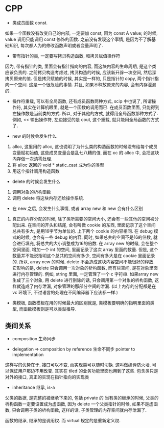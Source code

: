 # CPP

* 类成员函数 const.

如果一个函数没有改变自己的内部, 一定要加 const, 因为 const A value; 的时候, value 调用只能调用 const 修饰的函数. 之前没有发现这个事情, 是因为不了解基础知识, 每次都人为的修改函数声明或者变量声明了.

* 带有指针的类, 一定要写拷贝构造函数, 和拷贝赋值操作符

因为, 带有指针的类, 里面会有指针指向的内容, 而这块内容的生命周期, 是这个类应该负责的. 之前拷贝构造考虑过, 拷贝构造的时候, 应该新开辟一块空间, 然后深拷贝原来的值. 但是拷贝赋值的时候, 其实是一样的, 只是指针的 copy, 两个指针指向一个空间. 这是一个很危险的事情. 并且, 如果不释放原来的内容, 会有内存泄漏的.

* 操作符重载, 可以有全局函数, 还有成员函数两种方式, scip 中也说了, 所谓操作符, 其实在计算机眼里, 就是一个函数的调用而已. 在成员函数里面, 只能得到左操作数是当前类的方式. 所以, 对于其他的方式, 就得用全局函数那种方式了. 例如, << 输出操作符, 左边接受的是 cout, 这个重载, 就只能用全局函数的方式了.

* new 的时候会发生什么.
1. alloc, 这里用的 alloc, 这也说明了为什么类的构造函数的时候没有给每个成员变量赋初始值, 这些成员变量会是乱七八糟的值, 而在 oc 的 alloc 中, 会把这块内存做一次清零处理.
1. 将 alloc 返回的 void * static_cast 成为你的类型
1. 用这个指针调用构造函数

* delete 的时候会发生什么
1. 调用对象的析构函数
1. 调用 delete 将这块内存还给操作系统.

* 在 new 之后, 会发生什么事情, 或者 array new 和 new 会有什么区别
1. 真正的内存分配的时候, 除了类所需要的空间大小, 还会有一些其他的空间被分配出来. 在空间的开头和结尾, 会有叫做 cookie 的东西, 里面记录了这个空间总共有多大, 是用16字节为单位的. 上下两个 cookie 的内容相同. 在 debug 模式的时候, 也会有一些 debug 的内容, 同时, 如果总共的空间不是16的倍数, 就会进行填充, 将总共的大小调整成为16的倍数. 在 array new 的时候, 会在整个空间里面, 增加一个 int 的空间, 里面记录了这次 array 里面的数量. 但是, 这个数量并不能说指明这个总共的空间有多少, 空间有多大是在 cookie 里面记录的. 所以, array new 的时候, delete 不会造成这块内容空间不能很好的释放. 它影响的是, delete 只会调用一次对象的析构函数, 而有些空间, 是在对象里面进行内存管理的. 例如, string 里面, 一定管理了一个 c 字符串. 如果array new 生成了三个对象, 用 delete 进行删除的话, 只会调用第一个对象的析构函数, 这样就造成了内存泄漏, 对象管理的那部分空间的泄漏. (以上内存的分配都是在 vc 环境下, 不过语言的处理在不同编译器下应该都一样.)

* 类模板, 函数模板在用的时候最大的区别就是, 类模板要明确的指明里面的类型, 而函数模板则是可以类型推导.

## 类间关系

* composition 生命同步

* delegation => composition by reference 生命不同步 pointer to implementation

这样写的优势在于, 接口可以不变, 而实现类可以随时切换. 这叫做编译防火墙, 可以保证用户那边不用改变. 其实在 tiled 的业务功能里面也用到了这些.
包含类只是对外的接口, 真正的实现在指针指向的实现类

* inheritance 继承, is-a

父类的数据, 是完整的被继承下来的, 包括 private 的
当有类的继承的时候, 父类的析构函数一定要设置成为虚函数, 因为 delete 一个父类指针的时候, 如果不是虚函数, 只会调用子类的析构函数, 这样的话, 子类管理的内存空间就内存泄漏了.

函数的继承, 继承的是调用权.
而 virtual 规定的是重新定义权.